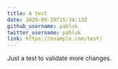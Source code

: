 ```yaml
---
title: A test
date: 2020-09-20T15:34:13Z
github_username: pabluk
twitter_username: pabluk
link: https://example.com/test/
---
```

Just a test to validate more changes.

